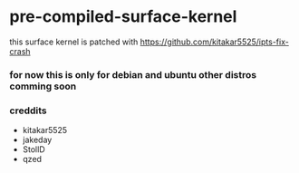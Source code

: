 # pre-compiled-surface-kernel
this surface kernel is patched with https://github.com/kitakar5525/ipts-fix-crash

### for now this is only for debian and ubuntu other distros comming soon

### creddits

- kitakar5525
- jakeday
- StollD
- qzed 

